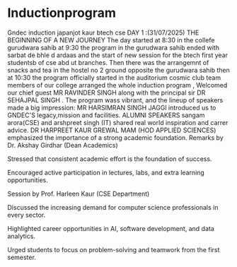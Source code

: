 # Inductionprogram
Gndec induction japanjot kaur btech cse
DAY 1 :(31/07/2025)
THE BEGINNING OF A NEW JOURNEY
The day started at 8:30 in the collefe gurudwara sahib  at 9:30 the program in the gurudwara sahib ended with sarbat de bhle d ardaas and the start of new session for the btech first year studentsb of cse abd ut branches.
Then there was the arrangemnt of snacks and tea in the hostel no 2 ground opposite the gurudwara sahib
then at 10:30 the program officially started in the auditorium cosmic club team members of our college arranged the whole induction program , Welcomed our chief guest MR RAVINDER SINGH along with the principal sir DR SEHAJPAL SINGH .
The program wass vibrant, and the lineup of speakers made a big impression:
MR HARSIMRAN SINGH JAGGI
introduced us to GNDEC'S legacy,mission and facilities.
ALUMNI SPEAKERS sangam arora(CSE) and arshpreet singh (IT) shared real world inspiration and carrer advice.
DR HARPREET KAUR GREWAL MAM (HOD APPLIED SCIENCES)
emphasized the importance of a strong academic foundation.
Remarks by Dr. Akshay Girdhar (Dean Academics)

Stressed that consistent academic effort is the foundation of success.

Encouraged active participation in lectures, labs, and extra learning opportunities.

Session by Prof. Harleen Kaur (CSE Department)

Discussed the increasing demand for computer science professionals in every sector.

Highlighted career opportunities in AI, software development, and data analytics.

Urged students to focus on problem-solving and teamwork from the first semester.




